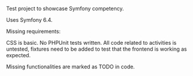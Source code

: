 Test project to showcase Symfony competency.

Uses Symfony 6.4.

Missing requirements:

CSS is basic.
No PHPUnit tests written.
All code related to activities is untested, fixtures need to be added to test that the frontend is working as expected.

Missing functionalities are marked as TODO in code.
